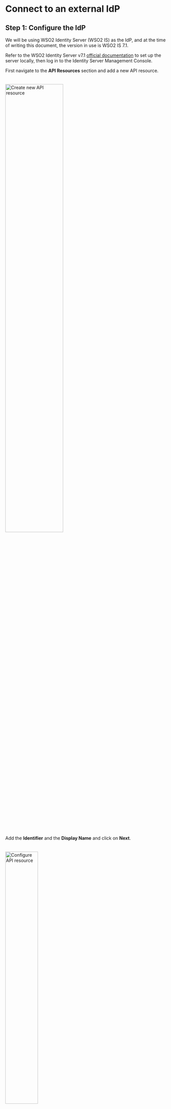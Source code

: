 # Connect to an external IdP

## Step 1: Configure the IdP

We will be using WSO2 Identity Server (WSO2 IS) as the IdP, and at the time of writing this document, the version in use is WSO2 IS 7.1.

Refer to the WSO2 Identity Server v7.1 <a href = "https://is.docs.wso2.com/en/latest/get-started/quick-set-up/">official documentation</a> to set up the server locally, then log in to the Identity Server Management Console.

First navigate to the **API Resources** section and add a new API resource.

<a href="{{base_path}}/assets/img/configurations/idp/create-new-api-resource.png"><img src="{{base_path}}/assets/img/configurations/idp/create-new-api-resource.png" alt="Create new API resource" width="60%" style="padding-top: 20px" ></a>

Add the **Identifier** and the **Display Name** and click on **Next**.

<a href="{{base_path}}/assets/img/configurations/idp/configure-api-resource.png"><img src="{{base_path}}/assets/img/configurations/idp/configure-api-resource.png" alt="Configure API resource" width="45%" style="padding-top: 20px" ></a>

Add the required scopes and click **Next**. 

**WSO2 Integrator: WebSubHub** uses the following scopes: *register_topic*, *deregister_topic*, *subscribe*, *unsubscribe*, and *content_update*. Ensure these are added before proceeding.

<a href="{{base_path}}/assets/img/configurations/idp/configure-scopes.png"><img src="{{base_path}}/assets/img/configurations/idp/configure-scopes.png" alt="Configure relevant scopes" width="45%" style="padding-top: 20px" ></a>

Once completed click on **Create**.

<a href="{{base_path}}/assets/img/configurations/idp/complete-api-resource-creation.png"><img src="{{base_path}}/assets/img/configurations/idp/complete-api-resource-creation.png" alt="Configure relevant scopes" width="45%" style="padding-top: 20px" ></a>

Then navigate to the **Applications** tab and create a new application.

<a href="{{base_path}}/assets/img/configurations/idp/create-new-app.png"><img src="{{base_path}}/assets/img/configurations/idp/create-new-app.png" alt="Create new application" width="60%" style="padding-top: 20px" ></a>

Select **M2M Application** from the options.

<a href="{{base_path}}/assets/img/configurations/idp/select-m2m-application.png"><img src="{{base_path}}/assets/img/configurations/idp/select-m2m-application.png" alt="Select M2M application" width="60%" style="padding-top: 20px" ></a>

Update the name and click on **Create**.

<a href="{{base_path}}/assets/img/configurations/idp/create-m2m-application.png"><img src="{{base_path}}/assets/img/configurations/idp/create-m2m-application.png" alt="Create M2M application" width="45%" style="padding-top: 20px" ></a>

Navigate to the **Protocol** section on the top navigation.

<a href="{{base_path}}/assets/img/configurations/idp/application-protocol.png"><img src="{{base_path}}/assets/img/configurations/idp/application-protocol.png" alt="Create M2M application" width="45%" style="padding-top: 20px" ></a>

Update the **Token Type** to *JWT* and add an **Audience** called *websubhub*  and click **Update**.

<a href="{{base_path}}/assets/img/configurations/idp/update-app-protocol-configurations.png"><img src="{{base_path}}/assets/img/configurations/idp/update-app-protocol-configurations.png" alt="Update application protocol configurations" width="45%" style="padding-top: 20px" ></a>

Then navigate to the **API Authorization** section on the top navigation and click on **+ Authorize an API Resource**.

<a href="{{base_path}}/assets/img/configurations/idp/add-authz-api-resource.png"><img src="{{base_path}}/assets/img/configurations/idp/add-authz-api-resource.png" alt="Add an authorized API resource" width="45%" style="padding-top: 20px" ></a>

Select the previously created *WSO2 WebSubHub* API resource from the drop down.

<a href="{{base_path}}/assets/img/configurations/idp/select-websubhub-api.png"><img src="{{base_path}}/assets/img/configurations/idp/select-websubhub-api.png" alt="Select WebSubHub API resource" width="45%" style="padding-top: 20px" ></a>

Click on **Select All** in the **Authorized Scopes** section and click on **Finish**.

<a href="{{base_path}}/assets/img/configurations/idp/select-websubhub-scopes.png"><img src="{{base_path}}/assets/img/configurations/idp/select-websubhub-scopes.png" alt="Select WebSubHub API scopes" width="45%" style="padding-top: 20px" ></a>

Now use the following cURL command to retrieve the access token from the WSO2 Identity server.

```sh
    $ curl -u <client-id>:<client-secret> \
        -d "grant_type=client_credentials&scope=<scopes>" \
        https://localhost:9443/oauth2/token -k
```

## Step 2: Configure the WSO2 Integrator: WebSubHub

### Configure WebSubHub

Add the configurations related to the WebSubHub authentication in the `conf/Config.toml` and restart the WebSubHub.

```toml
    [websubhub.config.server.auth]
    issuer = "https://localhost:9443/oauth2/token"
    audience = "websubhub"
    signature.url = "https://localhost:9443/oauth2/jwks"
    signature.secureSocket.disable = true
```

## Step 3: Invoke WSO2 Integrator: WebSubHub operations

Use the following cURL command to retrieve an access token from the WSO2 Identity Server. In this example, the token is requested with the *register_topic* scope.

```sh
    $ curl -u <client-id>:<client-secret> \
        -d "grant_type=client_credentials&scope=register_topic" \
        https://localhost:9443/oauth2/token -k
```

Use the access token obtained from the above cURL command to create a new topic.

```sh
    $ curl -X POST 'https://localhost:<websubhub-port>/hub' \
        -H 'Content-Type: application/x-www-form-urlencoded' \
        -H 'Authorization: Bearer <access_token>' \
        -d 'hub.mode=register&hub.topic=<topic-name>' -k
```

